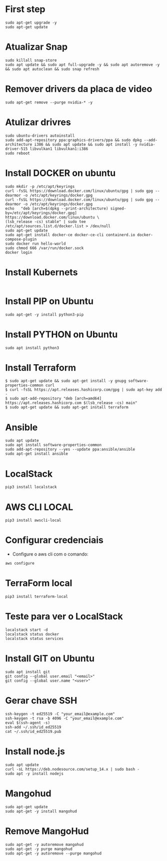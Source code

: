 # First step
```
sudo apt-get upgrade -y
sudo apt-get update
```

# Atualizar Snap 
```
sudo killall snap-store
sudo apt update && sudo apt full-upgrade -y && sudo apt autoremove -y && sudo apt autoclean && sudo snap refresh
```

# Remover drivers da placa de video
```
sudo apt-get remove --purge nvidia-* -y
```

# Atulizar drivres
```
sudo ubuntu-drivers autoinstall
sudo add-apt-repository ppa:graphics-drivers/ppa && sudo dpkg --add-architecture i386 && sudo apt update && sudo apt install -y nvidia-driver-515 libvulkan1 libvulkan1:i386
sudo reboot
```

# Install DOCKER on ubuntu
```sudo apt-get install \ ca-certificates \ curl \ gnupg \ lsb-release
sudo mkdir -p /etc/apt/keyrings
curl -fsSL https://download.docker.com/linux/ubuntu/gpg | sudo gpg --dearmor -o /etc/apt/keyrings/docker.gpg
curl -fsSL https://download.docker.com/linux/ubuntu/gpg | sudo gpg --dearmor -o /etc/apt/keyrings/docker.gpg
echo   "deb [arch=$(dpkg --print-architecture) signed-by=/etc/apt/keyrings/docker.gpg] https://download.docker.com/linux/ubuntu \
(lsb_release -cs) stable" | sudo tee /etc/apt/sources.list.d/docker.list > /dev/null
sudo apt-get update
sudo apt-get install docker-ce docker-ce-cli containerd.io docker-compose-plugin
sudo docker run hello-world
sudo chmod 666 /var/run/docker.sock
docker login
```
# Install Kubernets
```
```

# Install PIP on Ubuntu
```
sudo apt-get -y install python3-pip
```

# Install PYTHON on Ubuntu
```
sudo apt install python3
```

# Install Terraform
```
$ sudo apt-get update && sudo apt-get install -y gnupg software-properties-common curl
$ curl -fsSL https://apt.releases.hashicorp.com/gpg | sudo apt-key add -
$ sudo apt-add-repository "deb [arch=amd64] https://apt.releases.hashicorp.com $(lsb_release -cs) main"
$ sudo apt-get update && sudo apt-get install terraform
```

# Ansible
```
sudo apt update
sudo apt install software-properties-common
sudo add-apt-repository --yes --update ppa:ansible/ansible
sudo apt-get install ansible
```

# LocalStack
```
pip3 install localstack
```

# AWS CLI LOCAL
```
pip3 install awscli-local
```

# Configurar credenciais 

- Configure o aws cli com o comando:
```
aws configure
```

# TerraForm local
```
pip3 install terraform-local
```

# Teste para ver o LocalStack
```
localstack start -d
localstack status docker
localstack status services
```

# Install GIT on Ubuntu
```
sudo apt install git
git config --global user.email "<email>"
git config --global user.name "<user>"
```

# Gerar chave SSH 
```
ssh-keygen -t ed25519 -C "your_email@example.com"
ssh-keygen -t rsa -b 4096 -C "your_email@example.com"
eval $(ssh-agent -s)
ssh-add ~/.ssh/id_ed25519
cat ~/.ssh/id_ed25519.pub
```

# Install node.js
```
sudo apt update
curl -sL https://deb.nodesource.com/setup_14.x | sudo bash -
sudo apt -y install nodejs
```

# Mangohud
```
sudo apt-get update
sudo apt-get -y install mangohud
```

# Remove MangoHud
```
sudo apt-get -y autoremove mangohud
sudo apt-get -y purge mangohud
sudo apt-get -y autoremove --purge mangohud
```
